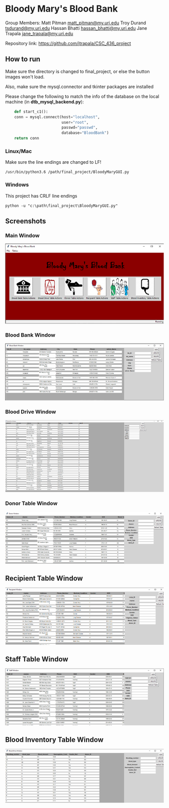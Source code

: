 # Bloody Mary's Blood Bank

Group Members:
               Matt Pitman matt_pitman@my.uri.edu
               Troy Durand tsdurand@my.uri.edu
               Hassan Bhatti hassan_bhatti@my.uri.edu
               Jane Trapala jane_trapala@my.uri.edu

Repository link:
https://github.com/jtrapala/CSC_436_project

## How to run

Make sure the directory is changed to final_project, or else the button images won't load.

Also, make sure the mysql.connector and tkinter packages are installed

Please change the following to match the info of the database on the local machine (in **dtb_mysql_backend.py**):

```py
    def start_c1():
    conn = mysql.connect(host="localhost",
                         user="root",
                         passwd="passwd",
                         database="BloodBank")
    return conn
```

### Linux/Mac

Make sure the line endings are changed to LF!

    /usr/bin/python3.6 /path/final_project/BloodyMaryGUI.py

### Windows

This project has CRLF line endings

```
python -u "c:\path\final_project\BloodyMaryGUI.py"
```

## Screenshots

### Main Window

![alt text](screenshots/main.png "Main Window")

### Blood Bank Window

![alt text](screenshots/win1.png "Blood Bank Window")

### Blood Drive Window

![alt text](screenshots/win2.png "Blood Drive Window")

### Donor Table Window

![alt text](screenshots/win3.png "Main Window")

## Recipient Table Window

![alt text](screenshots/win4.png "Recipient Table Window")

## Staff Table Window

![alt text](screenshots/win5.png "Staff Table Window")

## Blood Inventory Table Window

![alt text](screenshots/win6.png "Blood Inventory Table Window")
